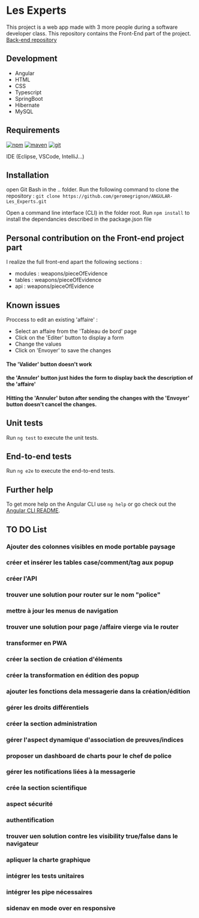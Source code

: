 # Les Experts

This project is a web app made with 3 more people during a software developer class.
This repository contains the Front-End part of the project.
[Back-end repository](https://nodejs.org/)



## Development 

* Angular
* HTML
* CSS
* Typescript
* SpringBoot
* Hibernate
* MySQL

## Requirements

[![npm](https://img.shields.io/badge/npm-5.8.0-green.svg)](https://www.npmjs.com/)
[![maven](https://img.shields.io/badge/maven-3.5.3-red.svg)](https://maven.apache.org/)
[![git](https://img.shields.io/badge/git-2.16.03-yellow.svg)](https://git-scm.com/)

IDE (Eclipse, VSCode, IntelliJ...)

## Installation

open Git Bash in the .. folder.
Run the following command to clone the repository :
`git clone https://github.com/geromegrignon/ANGULAR-Les_Experts.git`

Open a command line interface (CLI) in the folder root.
Run `npm install` to install the dependancies described in the package.json file

## Personal contribution on the Front-end project part

I realize the full front-end apart the following sections :

* modules : weapons/pieceOfEvidence
* tables : weapons/pieceOfEvidence
* api : weapons/pieceOfEvidence


## Known issues

Proccess to edit an existing 'affaire' :

* Select an affaire from the 'Tableau de bord' page
* Click on the 'Editer' button to display a form
* Change the values
* Click on 'Envoyer' to save the changes

#### The 'Valider' button doesn't work
#### the 'Annuler' button just hides the form to display back the description of the 'affaire'
#### Hitting the 'Annuler' buton after sending the changes with the 'Envoyer' button doesn't cancel the changes.




## Unit tests

Run `ng test` to execute the unit tests.

## End-to-end tests

Run `ng e2e` to execute the end-to-end tests.

## Further help

To get more help on the Angular CLI use `ng help` or go check out the [Angular CLI README](https://github.com/angular/angular-cli/blob/master/README.md).

## TO DO List

### Ajouter des colonnes visibles en mode portable paysage
### créer et insérer les tables case/comment/tag aux popup
### créer l'API
### trouver une solution pour router sur le nom "police"
### mettre à jour les menus de navigation
### trouver une solution pour page /affaire vierge via le router
### transformer en PWA
### créer la section de création d'éléments
### créer la transformation en édition des popup
### ajouter les fonctions dela messagerie dans la création/édition
### gérer les droits différentiels
### créer la section administration
### gérer l'aspect dynamique d'association de preuves/indices
### proposer un dashboard de charts pour le chef de police
### gérer les notifications liées à la messagerie
### crée la section scientifique
### aspect sécurité
### authentification
### trouver uen solution contre les visibility true/false dans le navigateur
### apliquer la charte graphique
### intégrer les tests unitaires
### intégrer les pipe nécessaires
### sidenav en mode over en responsive

